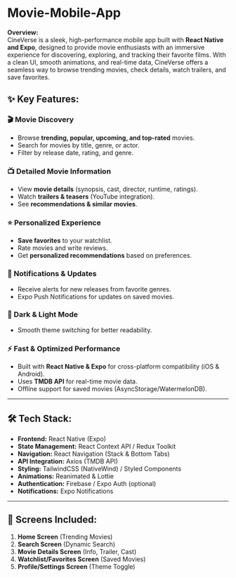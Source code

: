 # Movie-Mobile-App

**Overview:**  
CineVerse is a sleek, high-performance mobile app built with **React Native and Expo**, designed to provide movie enthusiasts with an immersive experience for discovering, exploring, and tracking their favorite films. With a clean UI, smooth animations, and real-time data, CineVerse offers a seamless way to browse trending movies, check details, watch trailers, and save favorites.  

## **✨ Key Features:**  

### **🎬 Movie Discovery**  
- Browse **trending, popular, upcoming, and top-rated** movies.  
- Search for movies by title, genre, or actor.  
- Filter by release date, rating, and genre.  

### **📺 Detailed Movie Information**  
- View **movie details** (synopsis, cast, director, runtime, ratings).  
- Watch **trailers & teasers** (YouTube integration).  
- See **recommendations & similar movies**.  

### **⭐ Personalized Experience**  
- **Save favorites** to your watchlist.  
- Rate movies and write reviews.  
- Get **personalized recommendations** based on preferences.  

### **🔔 Notifications & Updates**  
- Receive alerts for new releases from favorite genres.  
- Expo Push Notifications for updates on saved movies.  

### **🌙 Dark & Light Mode**  
- Smooth theme switching for better readability.  

### **⚡ Fast & Optimized Performance**  
- Built with **React Native & Expo** for cross-platform compatibility (iOS & Android).  
- Uses **TMDB API** for real-time movie data.  
- Offline support for saved movies (AsyncStorage/WatermelonDB).  

---

## **🛠️ Tech Stack:**  
- **Frontend:** React Native (Expo)  
- **State Management:** React Context API / Redux Toolkit  
- **Navigation:** React Navigation (Stack & Bottom Tabs)  
- **API Integration:** Axios (TMDB API)  
- **Styling:** TailwindCSS (NativeWind) / Styled Components  
- **Animations:** Reanimated & Lottie  
- **Authentication:** Firebase / Expo Auth (optional)  
- **Notifications:** Expo Notifications  

---

## **📱 Screens Included:**  
1. **Home Screen** (Trending Movies)  
2. **Search Screen** (Dynamic Search)  
3. **Movie Details Screen** (Info, Trailer, Cast)  
4. **Watchlist/Favorites Screen** (Saved Movies)  
5. **Profile/Settings Screen** (Theme Toggle)  







